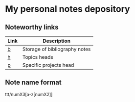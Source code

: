 # My personal notes depository

## Noteworthy links
Link | Description
-----|------------
[b](b)| Storage of bibliography notes
[h](h)| Topics heads
[p](p)| Specific projects head

## Note name format
ttt/numX3[a-z[numX2]]

